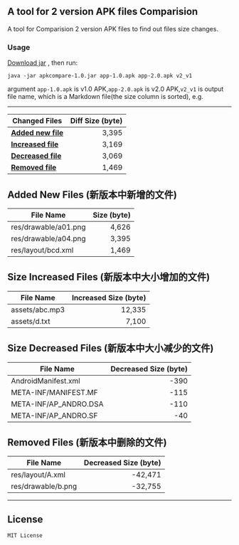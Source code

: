 ## A tool for 2 version APK files Comparision
A tool for Comparision 2 version APK files to find out files size changes.

### Usage
[Download jar](https://github.com/linsea/ApkCompare/blob/master/release/apkcompare-1.0.jar) , then run:
```
java -jar apkcompare-1.0.jar app-1.0.apk app-2.0.apk v2_v1
```
argument `app-1.0.apk` is v1.0 APK,`app-2.0.apk` is v2.0 APK,`v2_v1` is output file name, which is a Markdown file(the size column is sorted), e.g.

-------------------------------------------


| Changed Files | Diff Size (byte) |
| --------- | ---------: |
| **[Added new file](#added)** | 3,395 |
| **[Increased file](#increased)** | 3,169 |
| **[Decreased file](#decreased)** | 3,069 |
| **[Removed file](#removed)** | 1,469 |

## Added New Files (新版本中新增的文件) <a name="added"></a>
| File Name | Size (byte)|
| --------- | ---------: |
| res/drawable/a01.png | 4,626 |
| res/drawable/a04.png | 3,395 |
| res/layout/bcd.xml | 1,469 |

## Size Increased Files (新版本中大小增加的文件) <a name="increased"></a>
| File Name | Increased Size (byte)|
| --------- | ---------: |
| assets/abc.mp3 | 12,335 |
| assets/d.txt | 7,100 |

## Size Decreased Files (新版本中大小减少的文件) <a name="decreased"></a>
| File Name | Decreased Size (byte)|
| --------- | ---------: |
| AndroidManifest.xml | -390 |
| META-INF/MANIFEST.MF | -115 |
| META-INF/AP_ANDRO.DSA | -110 |
| META-INF/AP_ANDRO.SF | -40 |

## Removed Files (新版本中删除的文件) <a name="removed"></a>
| File Name | Decreased Size (byte)|
| --------- | ---------: |
| res/layout/A.xml  | -42,471 |
| res/drawable/b.png | -32,755 |


-------------------------------------------





## License
    MIT License






